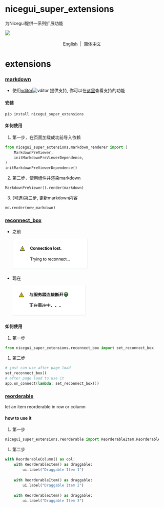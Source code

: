 # nicegui_super_extensions

为Nicegui提供一系列扩展功能

<a title="MIT" target="_blank" href="https://opensource.org/licenses/MIT"><img src="https://img.shields.io/badge/license-MIT-orange.svg?style=flat-square"></a>

<p align="center">
<a href="https://github.com/T2XX/nicegui_super_extensions/blob/main/README.md">English</a>  |  <a href="https://github.com/T2XX/nicegui_super_extensions/blob/main/README_zh_CN.md">简体中文</a>
</p>

# extensions

### [markdown](https://github.com/T2XX/nicegui_super_extensions/blob/main/src/nicegui_super_extensions/markdown.py)

- 使用[vditor](https://github.com/Vanessa219/vditor/blob/master/README_en_US.md)![vditor](https://b3log.org/images/brand/vditor-128.png) 提供支持, 你可以在[这里](https://github.com/Vanessa219/vditor/blob/master/README_en_US.md#--features)查看支持的功能

#### 安装

```shell
pip install nicegui_super_extensions 
```

#### 如何使用

1. 第一步，在页面加载成功前导入依赖

```python
from nicegui_super_extensions.markdown_renderer import (
    MarkdownPreViewer,
    initMarkdownPreViewerDependence,
)
initMarkdownPreViewerDependence()
```

2. 第二步，使用组件并渲染markdown

```python
MarkdownPreViewer().render(markdown)
```

3. (可选)第三步, 更新markdown内容

```python
md.render(new_markdown)
```

### [reconnect_box](https://github.com/T2XX/nicegui_super_extensions/blob/main/src/nicegui_super_extensions/reconnect_box.py)

- 之前

  ![before](https://github.com/T2XX/nicegui_super_extensions/blob/main/image/1723880105580.png?raw=true)
- 现在

  ![after](https://github.com/T2XX/nicegui_super_extensions/blob/main/image/1723879996849.png?raw=true)

#### 如何使用

1. 第一步

```python
from nicegui_super_extensions.reconnect_box import set_reconnect_box
```

1. 第二步

```python
# just can use after page load
set_reconnect_box()
# after page load to use it
app.on_connect(lambda: set_reconnect_box())
```

### [reorderable](https://github.com/T2XX/nicegui_super_extensions/blob/main/src/nicegui_super_extensions/reorderable.py)

let an item reorderable in row or column

#### how to use it

1. 第一步

```python
nicegui_super_extensions.reorderable import ReorderableItem,ReorderableColumn
```

1. 第二步

```python
with ReorderableColumn() as col:
    with ReorderableItem() as draggable:
        ui.label("Draggable Item 1")

    with ReorderableItem() as draggable:
        ui.label("Draggable Item 2")

    with ReorderableItem() as draggable:
        ui.label("Draggable Item 3")
```
